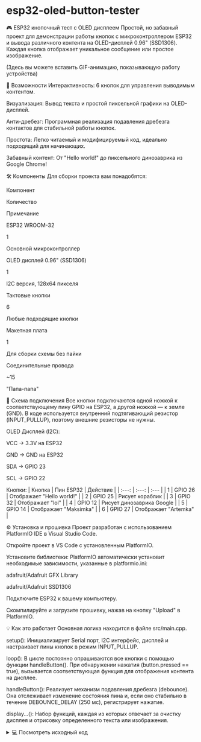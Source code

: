 # esp32-oled-button-tester
🎮 ESP32 кнопочный тест с OLED дисплеем
Простой, но забавный проект для демонстрации работы кнопок с микроконтроллером ESP32 и вывода различного контента на OLED-дисплей 0.96" (SSD1306). Каждая кнопка отображает уникальное сообщение или простое изображение.

(Здесь вы можете вставить GIF-анимацию, показывающую работу устройства)

🚀 Возможности
Интерактивность: 6 кнопок для управления выводимым контентом.

Визуализация: Вывод текста и простой пиксельной графики на OLED-дисплей.

Анти-дребезг: Программная реализация подавления дребезга контактов для стабильной работы кнопок.

Простота: Легко читаемый и модифицируемый код, идеально подходящий для начинающих.

Забавный контент: От "Hello world!" до пиксельного динозаврика из Google Chrome!

🛠️ Компоненты
Для сборки проекта вам понадобятся:

Компонент

Количество

Примечание

ESP32 WROOM-32

1

Основной микроконтроллер

OLED дисплей 0.96" (SSD1306)

1

I2C версия, 128x64 пикселя

Тактовые кнопки

6

Любые подходящие кнопки

Макетная плата

1

Для сборки схемы без пайки

Соединительные провода

~15

"Папа-папа"

🔌 Схема подключения
Все кнопки подключаются одной ножкой к соответствующему пину GPIO на ESP32, а другой ножкой — к земле (GND). В коде используется внутренний подтягивающий резистор (INPUT_PULLUP), поэтому внешние резисторы не нужны.

OLED Дисплей (I2C):

VCC -> 3.3V на ESP32

GND -> GND на ESP32

SDA -> GPIO 23

SCL -> GPIO 22

Кнопки:
| Кнопка | Пин ESP32 | Действие |
| :---: | :---: | :--- |
| 1 | GPIO 26 | Отображает "Hello world!" |
| 2 | GPIO 25 | Рисует кораблик |
| 3 | GPIO 32 | Отображает "lol" |
| 4 | GPIO 12 | Рисует динозаврика Google |
| 5 | GPIO 14 | Отображает "Maksimka" |
| 6 | GPIO 27 | Отображает "Artemka" |

⚙️ Установка и прошивка
Проект разработан с использованием PlatformIO IDE в Visual Studio Code.

Откройте проект в VS Code с установленным PlatformIO.

Установите библиотеки: PlatformIO автоматически установит необходимые зависимости, указанные в platformio.ini:

adafruit/Adafruit GFX Library

adafruit/Adafruit SSD1306

Подключите ESP32 к вашему компьютеру.

Скомпилируйте и загрузите прошивку, нажав на кнопку "Upload" в PlatformIO.

💡 Как это работает
Основная логика находится в файле src/main.cpp.

setup(): Инициализирует Serial порт, I2C интерфейс, дисплей и настраивает пины кнопок в режим INPUT_PULLUP.

loop(): В цикле постоянно опрашиваются все кнопки с помощью функции handleButton(). При обнаружении нажатия (button.pressed == true), вызывается соответствующая функция для отображения контента на дисплее.

handleButton(): Реализует механизм подавления дребезга (debounce). Она отслеживает изменение состояния пина и, если оно стабильно в течение DEBOUNCE_DELAY (250 мс), регистрирует нажатие.

display...(): Набор функций, каждая из которых отвечает за очистку дисплея и отрисовку определенного текста или изображения.

<details>
<summary>💻 Посмотреть исходный код</summary>

#include <Wire.h>
#include <Adafruit_GFX.h>
#include <Adafruit_SSD1306.h>

// Настройки дисплея
#define SCREEN_WIDTH 128
#define SCREEN_HEIGHT 64
#define OLED_RESET -1
#define OLED_ADDRESS 0x3C

// Пины I2C
#define I2C_SDA_PIN 23
#define I2C_SCL_PIN 22

// Пины кнопок
#define BUTTON_1_PIN 26  // "Hello world!"
#define BUTTON_2_PIN 25  // Кораблик
#define BUTTON_3_PIN 32  // "lol"
#define BUTTON_4_PIN 12  // Динозаврик Google
#define BUTTON_5_PIN 14  // "Maksimka"
#define BUTTON_6_PIN 27  // "LOX"

// Константы для дебаунса
#define DEBOUNCE_DELAY 250

// Создание объекта дисплея
Adafruit_SSD1306 display(SCREEN_WIDTH, SCREEN_HEIGHT, &Wire, OLED_RESET);

// Структура для хранения состояния кнопки
struct Button {
  int pin;
  bool lastState;
  bool currentState;
  unsigned long lastDebounceTime;
  bool pressed;
};

// Массив кнопок
Button buttons[6] = {
  {BUTTON_1_PIN, HIGH, HIGH, 0, false},
  {BUTTON_2_PIN, HIGH, HIGH, 0, false},
  {BUTTON_3_PIN, HIGH, HIGH, 0, false},
  {BUTTON_4_PIN, HIGH, HIGH, 0, false},
  {BUTTON_5_PIN, HIGH, HIGH, 0, false},
  {BUTTON_6_PIN, HIGH, HIGH, 0, false}
};

// Объявления функций
void handleButton(int buttonIndex);
void displayHelloWorld();
void displayShip();
void displayLol();
void displayDinosaur();
void displayMaksimka();
void displayLox();

void setup() {
  Serial.begin(115200);
  
  // Инициализация I2C
  Wire.begin(I2C_SDA_PIN, I2C_SCL_PIN);
  
  // Инициализация дисплея
  if(!display.begin(SSD1306_SWITCHCAPVCC, OLED_ADDRESS)) {
    Serial.println(F("SSD1306 allocation failed"));
    for(;;); // Зависание в случае ошибки
  }
  
  Serial.println(F("OLED initialized successfully"));
  
  // Инициализация кнопок
  for(int i = 0; i < 6; i++) {
    pinMode(buttons[i].pin, INPUT_PULLUP);
  }
  
  // Отображение начального текста
  displayHelloWorld();
}

void loop() {
  // Обработка всех кнопок
  for(int i = 0; i < 6; i++) {
    handleButton(i);
  }
  
  // Проверка нажатий и выполнение соответствующих действий
  if(buttons[0].pressed) {
    displayHelloWorld();
    buttons[0].pressed = false;
  }
  if(buttons[1].pressed) {
    displayShip();
    buttons[1].pressed = false;
  }
  if(buttons[2].pressed) {
    displayLol();
    buttons[2].pressed = false;
  }
  if(buttons[3].pressed) {
    displayDinosaur();
    buttons[3].pressed = false;
  }
  if(buttons[4].pressed) {
    displayMaksimka();
    buttons[4].pressed = false;
  }
  if(buttons[5].pressed) {
    displayLox();
    buttons[5].pressed = false;
  }
}

// Функция обработки дебаунса кнопок
void handleButton(int buttonIndex) {
  int reading = digitalRead(buttons[buttonIndex].pin);
  
  // Если состояние изменилось, сброс таймера дебаунса
  if (reading != buttons[buttonIndex].lastState) {
    buttons[buttonIndex].lastDebounceTime = millis();
  }
  
  // Если прошло достаточно времени с последнего изменения
  if ((millis() - buttons[buttonIndex].lastDebounceTime) > DEBOUNCE_DELAY) {
    // Если состояние стабильно изменилось
    if (reading != buttons[buttonIndex].currentState) {
      buttons[buttonIndex].currentState = reading;
      
      // Кнопка нажата (переход от HIGH к LOW)
      if (buttons[buttonIndex].currentState == LOW) {
        buttons[buttonIndex].pressed = true;
        Serial.print("Button ");
        Serial.print(buttonIndex + 1);
        Serial.println(" pressed");
      }
    }
  }
  
  buttons[buttonIndex].lastState = reading;
}

// Функция для отображения "Hello world!"
void displayHelloWorld() {
  display.clearDisplay();
  display.setTextSize(2);
  display.setTextColor(SSD1306_WHITE);
  
  // Центрирование текста
  int16_t x1, y1;
  uint16_t w, h;
  display.getTextBounds("Hello world!", 0, 0, &x1, &y1, &w, &h);
  display.setCursor((SCREEN_WIDTH - w) / 2, (SCREEN_HEIGHT - h) / 2);
  display.println("Hello world!");
  
  display.display();
}

// Функция для отображения кораблика
void displayShip() {
  display.clearDisplay();
  
  // Центр экрана
  int centerX = SCREEN_WIDTH / 2;
  int centerY = SCREEN_HEIGHT / 2;
  
  // Корпус корабля (трапеция)
  display.drawLine(centerX - 25, centerY + 5, centerX + 25, centerY + 5, SSD1306_WHITE);
  display.drawLine(centerX - 25, centerY + 5, centerX - 15, centerY + 15, SSD1306_WHITE);
  display.drawLine(centerX + 25, centerY + 5, centerX + 15, centerY + 15, SSD1306_WHITE);
  display.drawLine(centerX - 15, centerY + 15, centerX + 15, centerY + 15, SSD1306_WHITE);
  
  // Заполнение корпуса
  for(int y = centerY + 6; y < centerY + 15; y++) {
    int width = 20 - (y - centerY - 6) * 2;
    display.drawLine(centerX - width/2, y, centerX + width/2, y, SSD1306_WHITE);
  }
  
  // Мачта
  display.drawLine(centerX - 5, centerY - 15, centerX - 5, centerY + 5, SSD1306_WHITE);
  display.drawLine(centerX + 5, centerY - 10, centerX + 5, centerY + 5, SSD1306_WHITE);
  
  // Паруса
  display.fillTriangle(centerX - 5, centerY - 15, centerX - 20, centerY - 10, centerX - 5, centerY - 5, SSD1306_WHITE);
  display.fillTriangle(centerX + 5, centerY - 10, centerX + 18, centerY - 8, centerX + 5, centerY - 2, SSD1306_WHITE);
  
  // Флаг
  display.fillRect(centerX - 5, centerY - 20, 8, 5, SSD1306_WHITE);
  
  display.display();
}

// Функция для отображения "lol"
void displayLol() {
  display.clearDisplay();
  display.setTextSize(4);
  display.setTextColor(SSD1306_WHITE);
  
  // Центрирование текста
  int16_t x1, y1;
  uint16_t w, h;
  display.getTextBounds("lol", 0, 0, &x1, &y1, &w, &h);
  display.setCursor((SCREEN_WIDTH - w) / 2, (SCREEN_HEIGHT - h) / 2);
  display.println("lol");
  
  display.display();
}

// Функция для отображения динозаврика Google
void displayDinosaur() {
  display.clearDisplay();
  
  // Центр экрана
  int centerX = SCREEN_WIDTH / 2;
  int centerY = SCREEN_HEIGHT / 2;
  
  // Тело динозаврика
  display.fillRect(centerX - 15, centerY - 5, 25, 15, SSD1306_WHITE);
  
  // Голова
  display.fillRect(centerX - 20, centerY - 10, 15, 10, SSD1306_WHITE);
  
  // Хвост
  display.fillTriangle(centerX + 10, centerY - 5, centerX + 20, centerY - 8, centerX + 10, centerY + 5, SSD1306_WHITE);
  
  // Ноги
  display.fillRect(centerX - 10, centerY + 10, 4, 8, SSD1306_WHITE);
  display.fillRect(centerX + 2, centerY + 10, 4, 8, SSD1306_WHITE);
  
  // Глаз
  display.fillCircle(centerX - 15, centerY - 7, 2, SSD1306_BLACK);
  display.drawPixel(centerX - 15, centerY - 7, SSD1306_WHITE);
  
  // Рот
  display.drawLine(centerX - 20, centerY - 2, centerX - 17, centerY - 2, SSD1306_BLACK);
  
  // Шипы на спине
  display.drawTriangle(centerX - 8, centerY - 5, centerX - 5, centerY - 10, centerX - 2, centerY - 5, SSD1306_WHITE);
  display.drawTriangle(centerX + 2, centerY - 5, centerX + 5, centerY - 8, centerX + 8, centerY - 5, SSD1306_WHITE);
  
  // Передние лапы
  display.fillRect(centerX - 8, centerY + 5, 3, 6, SSD1306_WHITE);
  display.fillRect(centerX + 2, centerY + 5, 3, 6, SSD1306_WHITE);
  
  display.display();
}

// Функция для отображения "Maksimka"
void displayMaksimka() {
  display.clearDisplay();
  display.setTextSize(2);
  display.setTextColor(SSD1306_WHITE);
  
  // Центрирование текста
  int16_t x1, y1;
  uint16_t w, h;
  display.getTextBounds("Maksimka", 0, 0, &x1, &y1, &w, &h);
  display.setCursor((SCREEN_WIDTH - w) / 2, (SCREEN_HEIGHT - h) / 2);
  display.println("Maksimka");
  
  display.display();
}

// Функция для отображения "LOX"
void displayLox() {
  display.clearDisplay();
  display.setTextSize(2);
  display.setTextColor(SSD1306_WHITE);
  
  // Центрирование текста
  int16_t x1, y1;
  uint16_t w, h;
  display.getTextBounds("Artemka", 0, 0, &x1, &y1, &w, &h);
  display.setCursor((SCREEN_WIDTH - w) / 2, (SCREEN_HEIGHT - h) / 2);
  display.println("Artemka");
  
  display.display();
}

</details>
